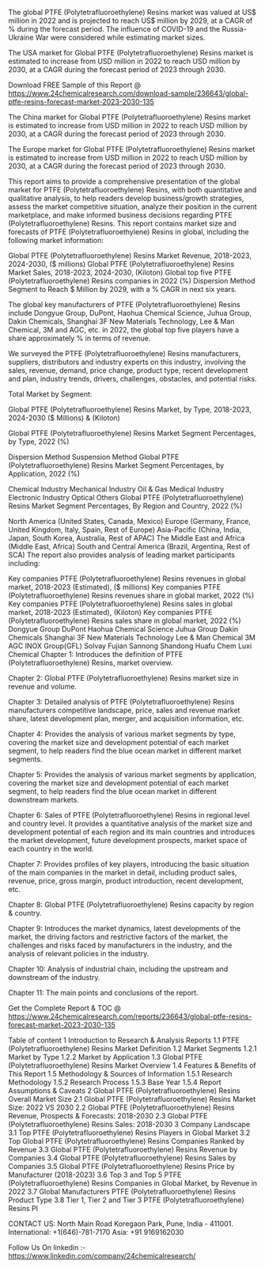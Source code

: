 The global PTFE (Polytetrafluoroethylene) Resins market was valued at US$ million in 2022 and is projected to reach US$ million by 2029, at a CAGR of % during the forecast period. The influence of COVID-19 and the Russia-Ukraine War were considered while estimating market sizes.

The USA market for Global PTFE (Polytetrafluoroethylene) Resins  market is estimated to increase from USD million in 2022 to reach USD million by 2030, at a CAGR during the forecast period of 2023 through 2030.

Download FREE Sample of this Report @ https://www.24chemicalresearch.com/download-sample/236643/global-ptfe-resins-forecast-market-2023-2030-135

The China market for Global PTFE (Polytetrafluoroethylene) Resins market is estimated to increase from USD million in 2022 to reach USD million by 2030, at a CAGR during the forecast period of 2023 through 2030.

The Europe market for Global PTFE (Polytetrafluoroethylene) Resins  market is estimated to increase from USD million in 2022 to reach USD million by 2030, at a CAGR during the forecast period of 2023 through 2030.

This report aims to provide a comprehensive presentation of the global market for PTFE (Polytetrafluoroethylene) Resins, with both quantitative and qualitative analysis, to help readers develop business/growth strategies, assess the market competitive situation, analyze their position in the current marketplace, and make informed business decisions regarding PTFE (Polytetrafluoroethylene) Resins. This report contains market size and forecasts of PTFE (Polytetrafluoroethylene) Resins in global, including the following market information:

Global PTFE (Polytetrafluoroethylene) Resins Market Revenue, 2018-2023, 2024-2030, ($ millions)
Global PTFE (Polytetrafluoroethylene) Resins Market Sales, 2018-2023, 2024-2030, (Kiloton)
Global top five PTFE (Polytetrafluoroethylene) Resins companies in 2022 (%)
Dispersion Method Segment to Reach $ Million by 2029, with a % CAGR in next six years.

The global key manufacturers of PTFE (Polytetrafluoroethylene) Resins include Dongyue Group, DuPont, Haohua Chemical Science, Juhua Group, Dakin Chemicals, Shanghai 3F New Materials Technology, Lee & Man Chemical, 3M and AGC, etc. in 2022, the global top five players have a share approximately % in terms of revenue.

We surveyed the PTFE (Polytetrafluoroethylene) Resins manufacturers, suppliers, distributors and industry experts on this industry, involving the sales, revenue, demand, price change, product type, recent development and plan, industry trends, drivers, challenges, obstacles, and potential risks.

Total Market by Segment:

Global PTFE (Polytetrafluoroethylene) Resins Market, by Type, 2018-2023, 2024-2030 ($ Millions) & (Kiloton)

Global PTFE (Polytetrafluoroethylene) Resins Market Segment Percentages, by Type, 2022 (%)

Dispersion Method
Suspension Method
Global PTFE (Polytetrafluoroethylene) Resins Market Segment Percentages, by Application, 2022 (%)

Chemical Industry
Mechanical Industry
Oil & Gas
Medical Industry
Electronic Industry
Optical
Others
Global PTFE (Polytetrafluoroethylene) Resins Market Segment Percentages, By Region and Country, 2022 (%)

North America (United States, Canada, Mexico)
Europe (Germany, France, United Kingdom, Italy, Spain, Rest of Europe)
Asia-Pacific (China, India, Japan, South Korea, Australia, Rest of APAC)
The Middle East and Africa (Middle East, Africa)
South and Central America (Brazil, Argentina, Rest of SCA)
The report also provides analysis of leading market participants including:

Key companies PTFE (Polytetrafluoroethylene) Resins revenues in global market, 2018-2023 (Estimated), ($ millions)
Key companies PTFE (Polytetrafluoroethylene) Resins revenues share in global market, 2022 (%)
Key companies PTFE (Polytetrafluoroethylene) Resins sales in global market, 2018-2023 (Estimated), (Kiloton)
Key companies PTFE (Polytetrafluoroethylene) Resins sales share in global market, 2022 (%)
Dongyue Group
DuPont
Haohua Chemical Science
Juhua Group
Dakin Chemicals
Shanghai 3F New Materials Technology
Lee & Man Chemical
3M
AGC
INOX Group(GFL)
Solvay
Fujian Sannong
Shandong Huafu Chem
Luxi Chemical
Chapter 1: Introduces the definition of PTFE (Polytetrafluoroethylene) Resins, market overview.

Chapter 2: Global PTFE (Polytetrafluoroethylene) Resins market size in revenue and volume.

Chapter 3: Detailed analysis of PTFE (Polytetrafluoroethylene) Resins manufacturers competitive landscape, price, sales and revenue market share, latest development plan, merger, and acquisition information, etc.

Chapter 4: Provides the analysis of various market segments by type, covering the market size and development potential of each market segment, to help readers find the blue ocean market in different market segments.

Chapter 5: Provides the analysis of various market segments by application, covering the market size and development potential of each market segment, to help readers find the blue ocean market in different downstream markets.

Chapter 6: Sales of PTFE (Polytetrafluoroethylene) Resins in regional level and country level. It provides a quantitative analysis of the market size and development potential of each region and its main countries and introduces the market development, future development prospects, market space of each country in the world.

Chapter 7: Provides profiles of key players, introducing the basic situation of the main companies in the market in detail, including product sales, revenue, price, gross margin, product introduction, recent development, etc.

Chapter 8: Global PTFE (Polytetrafluoroethylene) Resins capacity by region & country.

Chapter 9: Introduces the market dynamics, latest developments of the market, the driving factors and restrictive factors of the market, the challenges and risks faced by manufacturers in the industry, and the analysis of relevant policies in the industry.

Chapter 10: Analysis of industrial chain, including the upstream and downstream of the industry.

Chapter 11: The main points and conclusions of the report.

Get the Complete Report & TOC @ https://www.24chemicalresearch.com/reports/236643/global-ptfe-resins-forecast-market-2023-2030-135

Table of content
1 Introduction to Research & Analysis Reports
1.1 PTFE (Polytetrafluoroethylene) Resins Market Definition
1.2 Market Segments
1.2.1 Market by Type
1.2.2 Market by Application
1.3 Global PTFE (Polytetrafluoroethylene) Resins Market Overview
1.4 Features & Benefits of This Report
1.5 Methodology & Sources of Information
1.5.1 Research Methodology
1.5.2 Research Process
1.5.3 Base Year
1.5.4 Report Assumptions & Caveats
2 Global PTFE (Polytetrafluoroethylene) Resins Overall Market Size
2.1 Global PTFE (Polytetrafluoroethylene) Resins Market Size: 2022 VS 2030
2.2 Global PTFE (Polytetrafluoroethylene) Resins Revenue, Prospects & Forecasts: 2018-2030
2.3 Global PTFE (Polytetrafluoroethylene) Resins Sales: 2018-2030
3 Company Landscape
3.1 Top PTFE (Polytetrafluoroethylene) Resins Players in Global Market
3.2 Top Global PTFE (Polytetrafluoroethylene) Resins Companies Ranked by Revenue
3.3 Global PTFE (Polytetrafluoroethylene) Resins Revenue by Companies
3.4 Global PTFE (Polytetrafluoroethylene) Resins Sales by Companies
3.5 Global PTFE (Polytetrafluoroethylene) Resins Price by Manufacturer (2018-2023)
3.6 Top 3 and Top 5 PTFE (Polytetrafluoroethylene) Resins Companies in Global Market, by Revenue in 2022
3.7 Global Manufacturers PTFE (Polytetrafluoroethylene) Resins Product Type
3.8 Tier 1, Tier 2 and Tier 3 PTFE (Polytetrafluoroethylene) Resins Pl

CONTACT US:
North Main Road Koregaon Park, Pune, India - 411001.
International: +1(646)-781-7170
Asia: +91 9169162030

Follow Us On linkedin :- https://www.linkedin.com/company/24chemicalresearch/
